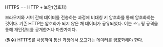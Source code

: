 HTTPS == HTTP + 보안(암호화)

브라우저와 서버 간에 데이터를 전송하는 과정에 비대칭 키 암호화를 통해 암호화하는 것이다.
기존 HTTP는 암호화가 되지 않은 채 데이터가 공유되었다.
이는 스누핑 공격을 통해 개인정보를 공개한거나 마찬가지다.

(필수) HTTPS를 사용하여 통신 과정에서 오고가는 데이터를 암호화해야 한다.